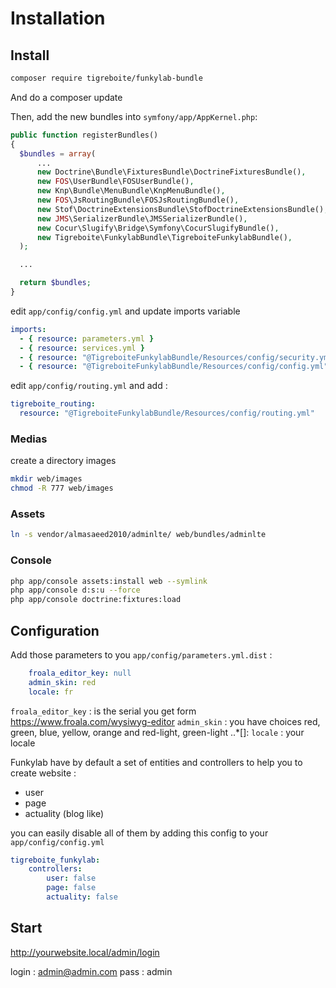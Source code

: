 # Installation


## Install 

```bash
composer require tigreboite/funkylab-bundle 
```

And do a composer update

Then, add the new bundles into `symfony/app/AppKernel.php`:

```php
public function registerBundles()
{
  $bundles = array(
      ...
      new Doctrine\Bundle\FixturesBundle\DoctrineFixturesBundle(),
      new FOS\UserBundle\FOSUserBundle(),
      new Knp\Bundle\MenuBundle\KnpMenuBundle(),
      new FOS\JsRoutingBundle\FOSJsRoutingBundle(),
      new Stof\DoctrineExtensionsBundle\StofDoctrineExtensionsBundle(),
      new JMS\SerializerBundle\JMSSerializerBundle(),
      new Cocur\Slugify\Bridge\Symfony\CocurSlugifyBundle(),
      new Tigreboite\FunkylabBundle\TigreboiteFunkylabBundle(),
  );

  ...

  return $bundles;
}
```

edit `app/config/config.yml` and update imports variable

```yaml
imports:
  - { resource: parameters.yml }
  - { resource: services.yml }
  - { resource: "@TigreboiteFunkylabBundle/Resources/config/security.yml" }
  - { resource: "@TigreboiteFunkylabBundle/Resources/config/config.yml" }
```

edit `app/config/routing.yml` and add :

```yaml
tigreboite_routing:
  resource: "@TigreboiteFunkylabBundle/Resources/config/routing.yml"
```

### Medias

create a directory images

```bash
mkdir web/images
chmod -R 777 web/images
```

### Assets

```bash
ln -s vendor/almasaeed2010/adminlte/ web/bundles/adminlte
```

### Console

```bash
php app/console assets:install web --symlink
php app/console d:s:u --force
php app/console doctrine:fixtures:load
```

## Configuration

Add those parameters to you `app/config/parameters.yml.dist` :

```yaml
    froala_editor_key: null
    admin_skin: red
    locale: fr
```

`froala_editor_key` : is the serial you get form https://www.froala.com/wysiwyg-editor 
`admin_skin` : you have choices red, green, blue, yellow, orange and red-light, green-light ..*[]: 
`locale` : your locale

Funkylab have by default a set of entities and controllers to help you to create website : 

- user
- page
- actuality (blog like)

you can easily disable all of them by adding this config to your `app/config/config.yml`

```yaml
tigreboite_funkylab:
    controllers:
        user: false
        page: false
        actuality: false
```


## Start

http://yourwebsite.local/admin/login

login : admin@admin.com
pass  : admin
